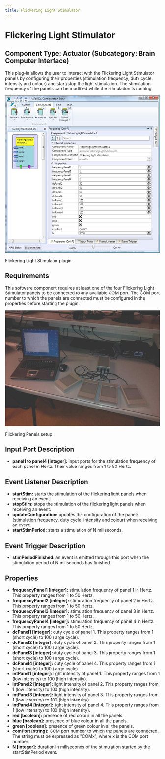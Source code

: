 ```yaml
---
title: Flickering Light Stimulator
---
```


# Flickering Light Stimulator

## Component Type: Actuator (Subcategory: Brain Computer Interface)

This plug-in allows the user to interact with the Flickering Light Stimulator panels by configuring their properties (stimulation frequency, duty cycle, intensity and colour) and start/stop the light stimulation. The stimulation frequency of the panels can be modified while the stimulation is running.

![Screenshot: Flickering Light Stimulator plugin](img/flickeringlightstimulator.jpg "Screenshot: Flickering Light Stimulator plugin")

Flickering Light Stimulator plugin

## Requirements

This software component requires at least one of the four Flickering Light Stimulator panels to be connected to any available COM port. The COM port number to which the panels are connected must be configured in the properties before starting the plugin.

![Screenshot: Flickering Panels setup](img/flickeringpanels.jpg "Screenshot: Flickering Panels setup")

Flickering Panels setup

## Input Port Description

*   **panel1 to panel4 \[integer\]:** input ports for the stimulation frequency of each panel in Hertz. Their value ranges from 1 to 50 Hertz.

## Event Listener Description

*   **startStim:** starts the stimulation of the flickering light panels when receiving an event.
*   **stopStim:** stops the stimulation of the flickering light panels when receiving an event.
*   **updateConfiguration:** updates the configuration of the panels (stimulation frequency, duty cycle, intensity and colour) when receiving an event.
*   **startStimPeriod:** starts a stimulation of N miliseconds.

## Event Trigger Description

*   **stimPeriodFinished:** an event is emitted through this port when the stimulation period of N miliseconds has finished.

## Properties

*   **frequencyPanel1 \[integer\]:** stimulation frequency of panel 1 in Hertz. This property ranges from 1 to 50 Hertz.
*   **frequencyPanel2 \[integer\]:** stimulation frequency of panel 2 in Hertz. This property ranges from 1 to 50 Hertz.
*   **frequencyPanel3 \[integer\]:** stimulation frequency of panel 3 in Hertz. This property ranges from 1 to 50 Hertz.
*   **frequencyPanel4 \[integer\]:** stimulation frequency of panel 4 in Hertz. This property ranges from 1 to 50 Hertz.
*   **dcPanel1 \[integer\]:** duty cycle of panel 1. This property ranges from 1 (short cycle) to 100 (large cycle).
*   **dcPanel2 \[integer\]:** duty cycle of panel 2. This property ranges from 1 (short cycle) to 100 (large cycle).
*   **dcPanel3 \[integer\]:** duty cycle of panel 3. This property ranges from 1 (short cycle) to 100 (large cycle).
*   **dcPanel4 \[integer\]:** duty cycle of panel 4. This property ranges from 1 (short cycle) to 100 (large cycle).
*   **intPanel1 \[integer\]:** light intensity of panel 1. This property ranges from 1 (low intensity) to 100 (high intensity).
*   **intPanel2 \[integer\]:** light intensity of panel 2. This property ranges from 1 (low intensity) to 100 (high intensity).
*   **intPanel3 \[integer\]:** light intensity of panel 3. This property ranges from 1 (low intensity) to 100 (high intensity).
*   **intPanel4 \[integer\]:** light intensity of panel 4. This property ranges from 1 (low intensity) to 100 (high intensity).
*   **red \[boolean\]:** presence of red colour in all the panels.
*   **blue \[boolean\]:** presence of blue colour in all the panels.
*   **green \[boolean\]:** presence of green colour in all the panels.
*   **comPort \[string\]:** COM port number to which the panels are connected. The string must be expressed as "COMx", where x is the COM port number.
*   **N \[integer\]:** duration in miliseconds of the stimulation started by the startStimPeriod event.